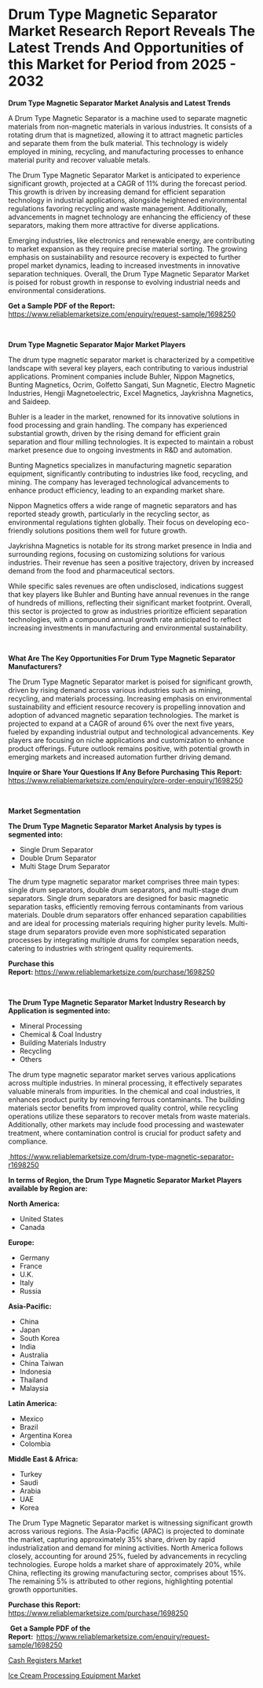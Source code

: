 <p><h1>Drum Type Magnetic Separator Market Research Report Reveals The Latest Trends And Opportunities of this Market for Period from 2025 - 2032</h1></p><p><strong>Drum Type Magnetic Separator Market Analysis and Latest Trends</strong></p>
<p><p>A Drum Type Magnetic Separator is a machine used to separate magnetic materials from non-magnetic materials in various industries. It consists of a rotating drum that is magnetized, allowing it to attract magnetic particles and separate them from the bulk material. This technology is widely employed in mining, recycling, and manufacturing processes to enhance material purity and recover valuable metals.</p><p>The Drum Type Magnetic Separator Market is anticipated to experience significant growth, projected at a CAGR of 11% during the forecast period. This growth is driven by increasing demand for efficient separation technology in industrial applications, alongside heightened environmental regulations favoring recycling and waste management. Additionally, advancements in magnet technology are enhancing the efficiency of these separators, making them more attractive for diverse applications. </p><p>Emerging industries, like electronics and renewable energy, are contributing to market expansion as they require precise material sorting. The growing emphasis on sustainability and resource recovery is expected to further propel market dynamics, leading to increased investments in innovative separation techniques. Overall, the Drum Type Magnetic Separator Market is poised for robust growth in response to evolving industrial needs and environmental considerations.</p></p>
<p><strong>Get a Sample PDF of the Report:&nbsp;</strong> <a href="https://www.reliablemarketsize.com/enquiry/request-sample/1698250?utm_campaign=2034&utm_medium=2&utm_source=Github&utm_content=ia&utm_term=16022025&utm_id=drum-type-magnetic-separator">https://www.reliablemarketsize.com/enquiry/request-sample/1698250</a></p>
<p>&nbsp;</p>
<p><strong>Drum Type Magnetic Separator Major Market Players</strong></p>
<p><p>The drum type magnetic separator market is characterized by a competitive landscape with several key players, each contributing to various industrial applications. Prominent companies include Buhler, Nippon Magnetics, Bunting Magnetics, Ocrim, Golfetto Sangati, Sun Magnetic, Electro Magnetic Industries, Hengji Magnetoelectric, Excel Magnetics, Jaykrishna Magnetics, and Saideep.</p><p>Buhler is a leader in the market, renowned for its innovative solutions in food processing and grain handling. The company has experienced substantial growth, driven by the rising demand for efficient grain separation and flour milling technologies. It is expected to maintain a robust market presence due to ongoing investments in R&D and automation.</p><p>Bunting Magnetics specializes in manufacturing magnetic separation equipment, significantly contributing to industries like food, recycling, and mining. The company has leveraged technological advancements to enhance product efficiency, leading to an expanding market share.</p><p>Nippon Magnetics offers a wide range of magnetic separators and has reported steady growth, particularly in the recycling sector, as environmental regulations tighten globally. Their focus on developing eco-friendly solutions positions them well for future growth.</p><p>Jaykrishna Magnetics is notable for its strong market presence in India and surrounding regions, focusing on customizing solutions for various industries. Their revenue has seen a positive trajectory, driven by increased demand from the food and pharmaceutical sectors.</p><p>While specific sales revenues are often undisclosed, indications suggest that key players like Buhler and Bunting have annual revenues in the range of hundreds of millions, reflecting their significant market footprint. Overall, this sector is projected to grow as industries prioritize efficient separation technologies, with a compound annual growth rate anticipated to reflect increasing investments in manufacturing and environmental sustainability.</p></p>
<p>&nbsp;</p>
<p><strong>What Are The Key Opportunities For Drum Type Magnetic Separator Manufacturers?</strong></p>
<p><p>The Drum Type Magnetic Separator market is poised for significant growth, driven by rising demand across various industries such as mining, recycling, and materials processing. Increasing emphasis on environmental sustainability and efficient resource recovery is propelling innovation and adoption of advanced magnetic separation technologies. The market is projected to expand at a CAGR of around 6% over the next five years, fueled by expanding industrial output and technological advancements. Key players are focusing on niche applications and customization to enhance product offerings. Future outlook remains positive, with potential growth in emerging markets and increased automation further driving demand.</p></p>
<p><strong>Inquire or Share Your Questions If Any Before Purchasing This Report:</strong> <a href="https://www.reliablemarketsize.com/enquiry/pre-order-enquiry/1698250?utm_campaign=2034&utm_medium=2&utm_source=Github&utm_content=ia&utm_term=16022025&utm_id=drum-type-magnetic-separator">https://www.reliablemarketsize.com/enquiry/pre-order-enquiry/1698250</a></p>
<p>&nbsp;</p>
<p><strong>Market Segmentation</strong></p>
<p><strong>The Drum Type Magnetic Separator Market Analysis by types is segmented into:</strong></p>
<p><ul><li>Single Drum Separator</li><li>Double Drum Separator</li><li>Multi Stage Drum Separator</li></ul></p>
<p><p>The drum type magnetic separator market comprises three main types: single drum separators, double drum separators, and multi-stage drum separators. Single drum separators are designed for basic magnetic separation tasks, efficiently removing ferrous contaminants from various materials. Double drum separators offer enhanced separation capabilities and are ideal for processing materials requiring higher purity levels. Multi-stage drum separators provide even more sophisticated separation processes by integrating multiple drums for complex separation needs, catering to industries with stringent quality requirements.</p></p>
<p><strong>Purchase this Report:&nbsp;</strong><a href="https://www.reliablemarketsize.com/purchase/1698250?utm_campaign=2034&utm_medium=2&utm_source=Github&utm_content=ia&utm_term=16022025&utm_id=drum-type-magnetic-separator">https://www.reliablemarketsize.com/purchase/1698250</a></p>
<p>&nbsp;</p>
<p><strong>The Drum Type Magnetic Separator Market Industry Research by Application is segmented into:</strong></p>
<p><ul><li>Mineral Processing</li><li>Chemical & Coal Industry</li><li>Building Materials Industry</li><li>Recycling</li><li>Others</li></ul></p>
<p><p>The drum type magnetic separator market serves various applications across multiple industries. In mineral processing, it effectively separates valuable minerals from impurities. In the chemical and coal industries, it enhances product purity by removing ferrous contaminants. The building materials sector benefits from improved quality control, while recycling operations utilize these separators to recover metals from waste materials. Additionally, other markets may include food processing and wastewater treatment, where contamination control is crucial for product safety and compliance.</p></p>
<p><a href="https://www.reliablemarketsize.com/drum-type-magnetic-separator-r1698250?utm_campaign=2034&utm_medium=2&utm_source=Github&utm_content=ia&utm_term=16022025&utm_id=drum-type-magnetic-separator">&nbsp;https://www.reliablemarketsize.com/drum-type-magnetic-separator-r1698250</a></p>
<p><strong>In terms of Region, the Drum Type Magnetic Separator Market Players available by Region are:</strong></p>
<p>
    <p> <strong> North America: </strong>
        <ul>
            <li>United States</li>
            <li>Canada</li>
        </ul>
        </p> 
    <p> <strong> Europe: </strong>
        <ul>
            <li>Germany</li>
            <li>France</li>
            <li>U.K.</li>
            <li>Italy</li>
            <li>Russia</li>
        </ul>
        </p> 
    <p> <strong> Asia-Pacific: </strong>
        <ul>
            <li>China</li>
            <li>Japan</li>
            <li>South Korea</li>
            <li>India</li>
            <li>Australia</li>
            <li>China Taiwan</li>
            <li>Indonesia</li>
            <li>Thailand</li>
            <li>Malaysia</li>
        </ul>
        </p> 
    <p> <strong> Latin America: </strong>
        <ul>
            <li>Mexico</li>
            <li>Brazil</li>
            <li>Argentina Korea</li>
            <li>Colombia</li>
        </ul>
        </p> 
    <p> <strong> Middle East & Africa: </strong>
        <ul>
            <li>Turkey</li>
            <li>Saudi</li>
            <li>Arabia</li>
            <li>UAE</li>
            <li>Korea</li>
        </ul>
    </p>
    </p>
<p><p>The Drum Type Magnetic Separator market is witnessing significant growth across various regions. The Asia-Pacific (APAC) is projected to dominate the market, capturing approximately 35% share, driven by rapid industrialization and demand for mining activities. North America follows closely, accounting for around 25%, fueled by advancements in recycling technologies. Europe holds a market share of approximately 20%, while China, reflecting its growing manufacturing sector, comprises about 15%. The remaining 5% is attributed to other regions, highlighting potential growth opportunities.</p></p>
<p><strong>Purchase this Report: </strong><a href="https://www.reliablemarketsize.com/purchase/1698250?utm_campaign=2034&utm_medium=2&utm_source=Github&utm_content=ia&utm_term=16022025&utm_id=drum-type-magnetic-separator">https://www.reliablemarketsize.com/purchase/1698250</a></p>
<p>&nbsp;<strong>Get a Sample PDF of the Report:&nbsp;&nbsp;</strong><a href="https://www.reliablemarketsize.com/enquiry/request-sample/1698250?utm_campaign=2034&utm_medium=2&utm_source=Github&utm_content=ia&utm_term=16022025&utm_id=drum-type-magnetic-separator">https://www.reliablemarketsize.com/enquiry/request-sample/1698250</a></p>
<p><strong></strong></p>
<p><p><a href="https://github.com/ChiragRp1/Market-Research-Report-List-7/blob/main/cash-registers-market.md?utm_campaign=2034&utm_medium=2&utm_source=Github&utm_content=ia&utm_term=16022025&utm_id=drum-type-magnetic-separator">Cash Registers Market</a></p><p><a href="https://github.com/shirlantosx7/Market-Research-Report-List-1/blob/main/ice-cream-processing-equipment-market.md?utm_campaign=2034&utm_medium=2&utm_source=Github&utm_content=ia&utm_term=16022025&utm_id=drum-type-magnetic-separator">Ice Cream Processing Equipment Market</a></p></p>